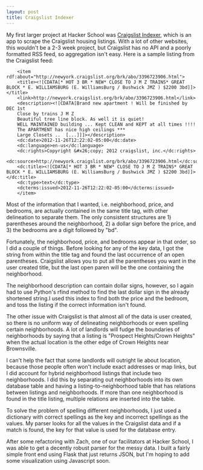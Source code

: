 ```yaml
---
layout: post
title: Craigslist Indexer
---
```


My first larger project at Hacker School was [Craigslist Indexer][1], which is an app to scrape the Craigslist housing listings.  With a lot of other websites, this wouldn't be a 2-3 week project, but Craigslist has no API and a poorly formatted RSS feed, so aggregation isn't easy.  Here is a sample listing from the Craigslist feed:

[1]: http://github.com/swoopej/cl_indexer "Craigslist Indexer"

```
    <item rdf:about="http://newyork.craigslist.org/brk/abo/3396723906.html">
    <title><![CDATA[* HOT 3 BR * NEW* CLOSE TO J M Z TRAINS* GREAT BLOCK * E. WILLIAMSBURG (E. WilliamsBurg / Bushwick JMZ ) $2200 3bd]]></title>
    <link>http://newyork.craigslist.org/brk/abo/3396723906.html</link>
    <description><![CDATA[Brand new apartment ! Will be finished by DEC 1st 
    Close by trains J M Z 
    Beautiful tree line block. As well it is quiet! 
    WELL MAINTAINED building ... Kept CLEAN and KEPT at all times !!!! 
    The APARTMENT has nice high ceilings *** 
    Large Closets ..  [...]]]></description>
    <dc:date>2012-11-26T12:22:02-05:00</dc:date>
    <dc:language>en-us</dc:language>
    <dc:rights>Copyright &#x26;copy; 2012 craigslist, inc.</dc:rights>
    <dc:source>http://newyork.craigslist.org/brk/abo/3396723906.html</dc:source>
    <dc:title><![CDATA[* HOT 3 BR * NEW* CLOSE TO J M Z TRAINS* GREAT BLOCK * E. WILLIAMSBURG (E. WilliamsBurg / Bushwick JMZ ) $2200 3bd]]></dc:title>
    <dc:type>text</dc:type>
    <dcterms:issued>2012-11-26T12:22:02-05:00</dcterms:issued>
    </item>
```

Most of the information that I wanted, i.e. neighborhood, price, and bedrooms, are actually contained in the same title tag, with other delineation to separate them.  The only consistent structures are 1) parentheses around the neighborhood, 2) a dollar sign before the price, and 3) the bedrooms are a digit followed by "bd".

Fortunately, the neighborhood, price, and bedrooms appear in that order, so I did a couple of things.  Before looking for any of the key data, I got the string from within the title tag and found the last occurrence of an open parentheses.  Craigslist allows you to put all the parentheses you want in the user created title, but the last open paren will be the one containing the neighborhood.

The neighborhood description can contain dollar signs, however, so I again had to use Python's rfind method to find the last dollar sign in the already shortened string.I used this index to find both the price and the bedroom, and toss the listing if the correct information isn't found.

The other issue with Craigslist is that almost all of the data is user created, so there is no uniform way of delineating neighborhoods or even spelling certain neighborhoods.  A lot of landlords will fudge the boundaries of neighborhoods by saying that a listing is "Prospect Heights/Crown Heights" when the actual location is the other edge of Crown Heights near Brownsville.  

I can't help the fact that some landlords will outright lie about location, because those people often won't include exact addresses or map links, but I did account for hybrid neighborhood listings that include two neighborhoods.  I did this by separating out neighborhoods into its own database table and having a listing-to-neighborhood table that has relations between listings and neighborhoods.  If more than one neighborhood is found in the title listing, multiple relations are inserted into the table.

To solve the problem of spelling different neighborhoods, I just used a dictionary with correct spellings as the key and incorrect spellings as the values.  My parser looks for all the values in the Craigslist data and if a match is found, the key for that value is used for the database entry.  

After some refactoring with Zach, one of our facilitators at Hacker School, I was able to get a decently robust parser for the messy data.  I built a fairly simple front end using Flask that just returns JSON, but I'm hoping to add some visualization using Javascript soon.
